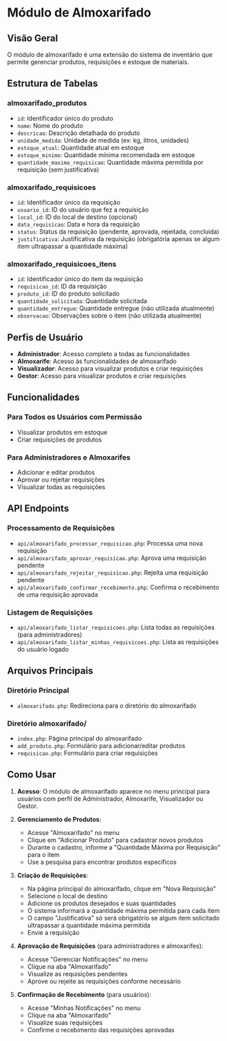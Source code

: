 # Módulo de Almoxarifado

## Visão Geral
O módulo de almoxarifado é uma extensão do sistema de inventário que permite gerenciar produtos, requisições e estoque de materiais.

## Estrutura de Tabelas

### almoxarifado_produtos
- `id`: Identificador único do produto
- `nome`: Nome do produto
- `descricao`: Descrição detalhada do produto
- `unidade_medida`: Unidade de medida (ex: kg, litros, unidades)
- `estoque_atual`: Quantidade atual em estoque
- `estoque_minimo`: Quantidade mínima recomendada em estoque
- `quantidade_maxima_requisicao`: Quantidade máxima permitida por requisição (sem justificativa)

### almoxarifado_requisicoes
- `id`: Identificador único da requisição
- `usuario_id`: ID do usuário que fez a requisição
- `local_id`: ID do local de destino (opcional)
- `data_requisicao`: Data e hora da requisição
- `status`: Status da requisição (pendente, aprovada, rejeitada, concluida)
- `justificativa`: Justificativa da requisição (obrigatória apenas se algum item ultrapassar a quantidade máxima)

### almoxarifado_requisicoes_itens
- `id`: Identificador único do item da requisição
- `requisicao_id`: ID da requisição
- `produto_id`: ID do produto solicitado
- `quantidade_solicitada`: Quantidade solicitada
- `quantidade_entregue`: Quantidade entregue (não utilizada atualmente)
- `observacao`: Observações sobre o item (não utilizada atualmente)

## Perfis de Usuário
- **Administrador**: Acesso completo a todas as funcionalidades
- **Almoxarife**: Acesso às funcionalidades de almoxarifado
- **Visualizador**: Acesso para visualizar produtos e criar requisições
- **Gestor**: Acesso para visualizar produtos e criar requisições

## Funcionalidades

### Para Todos os Usuários com Permissão
- Visualizar produtos em estoque
- Criar requisições de produtos

### Para Administradores e Almoxarifes
- Adicionar e editar produtos
- Aprovar ou rejeitar requisições
- Visualizar todas as requisições

## API Endpoints

### Processamento de Requisições
- `api/almoxarifado_processar_requisicao.php`: Processa uma nova requisição
- `api/almoxarifado_aprovar_requisicao.php`: Aprova uma requisição pendente
- `api/almoxarifado_rejeitar_requisicao.php`: Rejeita uma requisição pendente
- `api/almoxarifado_confirmar_recebimento.php`: Confirma o recebimento de uma requisição aprovada

### Listagem de Requisições
- `api/almoxarifado_listar_requisicoes.php`: Lista todas as requisições (para administradores)
- `api/almoxarifado_listar_minhas_requisicoes.php`: Lista as requisições do usuário logado

## Arquivos Principais

### Diretório Principal
- `almoxarifado.php`: Redireciona para o diretório do almoxarifado

### Diretório almoxarifado/
- `index.php`: Página principal do almoxarifado
- `add_produto.php`: Formulário para adicionar/editar produtos
- `requisicao.php`: Formulário para criar requisições

## Como Usar

1. **Acesso**: O módulo de almoxarifado aparece no menu principal para usuários com perfil de Administrador, Almoxarife, Visualizador ou Gestor.

2. **Gerenciamento de Produtos**:
   - Acesse "Almoxarifado" no menu
   - Clique em "Adicionar Produto" para cadastrar novos produtos
   - Durante o cadastro, informe a "Quantidade Máxima por Requisição" para o item
   - Use a pesquisa para encontrar produtos específicos

3. **Criação de Requisições**:
   - Na página principal do almoxarifado, clique em "Nova Requisição"
   - Selecione o local de destino
   - Adicione os produtos desejados e suas quantidades
   - O sistema informará a quantidade máxima permitida para cada item
   - O campo "Justificativa" só será obrigatório se algum item solicitado ultrapassar a quantidade máxima permitida
   - Envie a requisição

4. **Aprovação de Requisições** (para administradores e almoxarifes):
   - Acesse "Gerenciar Notificações" no menu
   - Clique na aba "Almoxarifado"
   - Visualize as requisições pendentes
   - Aprove ou rejeite as requisições conforme necessário

5. **Confirmação de Recebimento** (para usuários):
   - Acesse "Minhas Notificações" no menu
   - Clique na aba "Almoxarifado"
   - Visualize suas requisições
   - Confirme o recebimento das requisições aprovadas